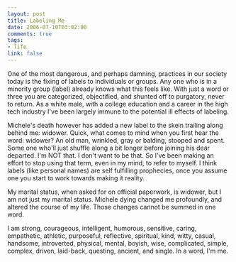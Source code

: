 ```yaml
--- 
layout: post
title: Labeling Me
date: 2006-07-10T03:02:00
comments: true
tags:
- life
link: false
---
```

One of the most dangerous, and perhaps damning, practices in our society today is the fixing of labels to individuals or groups. Any one who is in a minority group (label) already knows what this feels like. With just a word or three you are categorized, objectified, and shunted off to purgatory, never to return. As a white male, with a college education and a career in the high tech industry I've been largely immune to the potential ill effects of labeling.

Michele's death however has added a new label to the skein trailing along behind me: widower. Quick, what comes to mind when you first hear the word: widower? An old man, wrinkled, gray or balding, stooped and spent. Some one who'll just shuffle along a bit longer before joining his dear departed. I'm NOT that. I don't want to be that. So I've been making an effort to stop using that term, even in my mind, to refer to myself. I think labels (like personal names) are self fulfilling prophecies, once you assume one you start to work towards making it reality.

My marital status, when asked for on official paperwork, is widower, but I am not just my marital status. Michele dying changed me profoundly, and altered the course of my life. Those changes cannot be summed in one word.

I am strong, courageous, intelligent, humorous, sensitive, caring, empathetic, athletic, purposeful, reflective, spiritual, kind, witty, casual, handsome, introverted, physical, mental, boyish, wise, complicated, simple, complex, driven, laid-back, questing, ancient, and single. In a word, I'm me.
